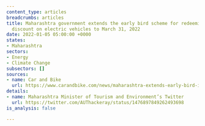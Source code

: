 ```yaml
---
content_type: articles
breadcrumbs: articles
title: Maharashtra government extends the early bird scheme for redeeming an initial
  discount on electric vehicles to March 31, 2022
date: 2022-01-05 05:00:00 +0000
states:
- Maharashtra
sectors:
- Energy
- Climate Change
subsectors: []
sources:
- name: Car and Bike
  url: https://www.carandbike.com/news/maharashtra-extends-early-bird-incentive-scheme-for-electric-vehicles-till-march-31-2682878
details:
- name: Maharashtra Minister of Tourism and Environment’s Twitter
  url: https://twitter.com/AUThackeray/status/1476897849262493698
is_analysis: false

---
```

